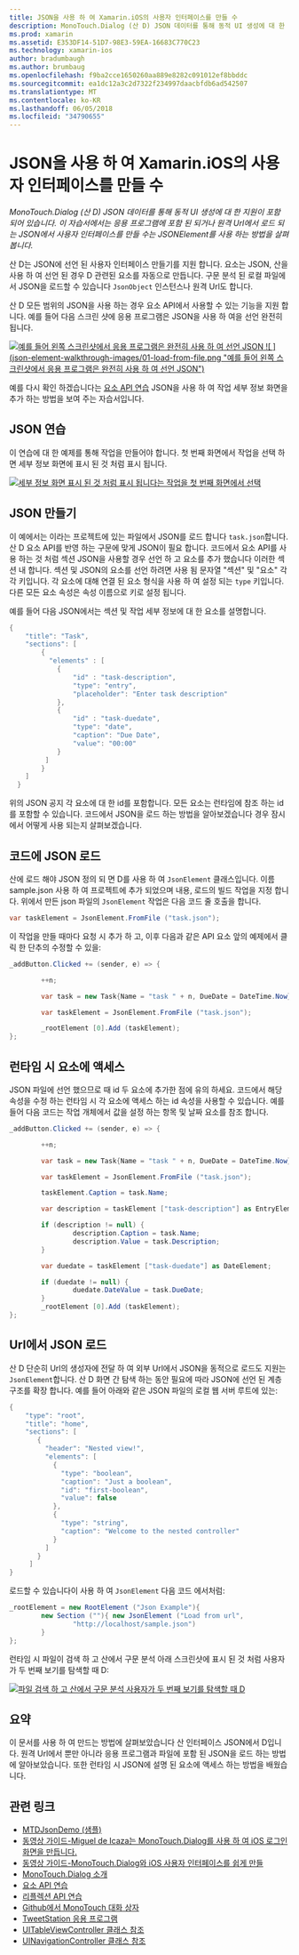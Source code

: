 ```yaml
---
title: JSON을 사용 하 여 Xamarin.iOS의 사용자 인터페이스를 만들 수
description: MonoTouch.Dialog (산 D) JSON 데이터를 통해 동적 UI 생성에 대 한 지원이 포함 되어 있습니다. 이 자습서에서는 응용 프로그램에 포함 된 되거나 원격 Url에서 로드 되는 JSON에서 사용자 인터페이스를 만들 수는 JSONElement를 사용 하는 방법을 살펴봅니다.
ms.prod: xamarin
ms.assetid: E353DF14-51D7-98E3-59EA-16683C770C23
ms.technology: xamarin-ios
author: bradumbaugh
ms.author: brumbaug
ms.openlocfilehash: f9ba2cce1650260aa889e8282c091012ef8bbddc
ms.sourcegitcommit: ea1dc12a3c2d7322f234997daacbfdb6ad542507
ms.translationtype: MT
ms.contentlocale: ko-KR
ms.lasthandoff: 06/05/2018
ms.locfileid: "34790655"
---
```

# <a name="using-json-to-create-a-user-interface-in-xamarinios"></a>JSON을 사용 하 여 Xamarin.iOS의 사용자 인터페이스를 만들 수

_MonoTouch.Dialog (산 D) JSON 데이터를 통해 동적 UI 생성에 대 한 지원이 포함 되어 있습니다. 이 자습서에서는 응용 프로그램에 포함 된 되거나 원격 Url에서 로드 되는 JSON에서 사용자 인터페이스를 만들 수는 JSONElement를 사용 하는 방법을 살펴봅니다._

산 D는 JSON에 선언 된 사용자 인터페이스 만들기를 지원 합니다. 요소는 JSON, 산을 사용 하 여 선언 된 경우 D 관련된 요소를 자동으로 만듭니다. 구문 분석 된 로컬 파일에서 JSON을 로드할 수 있습니다 `JsonObject` 인스턴스나 원격 Url도 합니다.

산 D 모든 범위의 JSON을 사용 하는 경우 요소 API에서 사용할 수 있는 기능을 지원 합니다. 예를 들어 다음 스크린 샷에 응용 프로그램은 JSON을 사용 하 여을 선언 완전히 됩니다.

[![](json-element-walkthrough-images/01-load-from-file.png "예를 들어 왼쪽 스크린샷에서 응용 프로그램은 완전히 사용 하 여 선언 JSON") ](json-element-walkthrough-images/01-load-from-file.png#lightbox) [ ![ ] (json-element-walkthrough-images/01-load-from-file.png "예를 들어 왼쪽 스크린샷에서 응용 프로그램은 완전히 사용 하 여 선언 JSON")](json-element-walkthrough-images/01-load-from-file.png#lightbox)

예를 다시 확인 하겠습니다는 [요소 API 연습](~/ios/user-interface/monotouch.dialog/elements-api-walkthrough.md) JSON을 사용 하 여 작업 세부 정보 화면을 추가 하는 방법을 보여 주는 자습서입니다.

## <a name="json-walkthrough"></a>JSON 연습

이 연습에 대 한 예제를 통해 작업을 만들어야 합니다. 첫 번째 화면에서 작업을 선택 하면 세부 정보 화면에 표시 된 것 처럼 표시 됩니다.

 [![](json-element-walkthrough-images/03-task-list.png "세부 정보 화면 표시 된 것 처럼 표시 됩니다는 작업을 첫 번째 화면에서 선택")](json-element-walkthrough-images/03-task-list.png#lightbox)

## <a name="creating-the-json"></a>JSON 만들기

이 예에서는 이라는 프로젝트에 있는 파일에서 JSON를 로드 합니다 `task.json`합니다. 산 D 요소 API를 반영 하는 구문에 맞게 JSON이 필요 합니다. 코드에서 요소 API를 사용 하는 것 처럼 섹션 JSON을 사용할 경우 선언 하 고 요소를 추가 했습니다 이러한 섹션 내 합니다. 섹션 및 JSON의 요소를 선언 하려면 사용 됨 문자열 "섹션" 및 "요소" 각각 키입니다. 각 요소에 대해 연결 된 요소 형식을 사용 하 여 설정 되는 `type` 키입니다. 다른 모든 요소 속성은 속성 이름으로 키로 설정 됩니다.

예를 들어 다음 JSON에서는 섹션 및 작업 세부 정보에 대 한 요소를 설명합니다.

```csharp
{
    "title": "Task",
    "sections": [
        {
          "elements" : [
            {
                "id" : "task-description",
                "type": "entry",
                "placeholder": "Enter task description"
            },
            {
                "id" : "task-duedate",
                "type": "date",
                "caption": "Due Date",
                "value": "00:00"
            }
         ]
        }
    ]
  }
```

위의 JSON 공지 각 요소에 대 한 id를 포함합니다. 모든 요소는 런타임에 참조 하는 id를 포함할 수 있습니다. 코드에서 JSON을 로드 하는 방법을 알아보겠습니다 경우 잠시에서 어떻게 사용 되는지 살펴보겠습니다.

 <a name="Loading_the_JSON_in_Code" />


## <a name="loading-the-json-in-code"></a>코드에 JSON 로드

산에 로드 해야 JSON 정의 되 면 D를 사용 하 여 `JsonElement` 클래스입니다. 이름 sample.json 사용 하 여 프로젝트에 추가 되었으며 내용, 로드의 빌드 작업을 지정 합니다. 위에서 만든 json 파일의 `JsonElement` 작업은 다음 코드 줄 호출을 합니다.

```csharp
var taskElement = JsonElement.FromFile ("task.json");
```

이 작업을 만들 때마다 요청 시 추가 하 고, 이후 다음과 같은 API 요소 앞의 예제에서 클릭 한 단추의 수정할 수 있을:

```csharp
_addButton.Clicked += (sender, e) => {

        ++n;

        var task = new Task{Name = "task " + n, DueDate = DateTime.Now};

        var taskElement = JsonElement.FromFile ("task.json");

        _rootElement [0].Add (taskElement);
};
```

 <a name="Accessing_Elements_at_Runtime" />


## <a name="accessing-elements-at-runtime"></a>런타임 시 요소에 액세스

JSON 파일에 선언 했으므로 때 id 두 요소에 추가한 점에 유의 하세요. 코드에서 해당 속성을 수정 하는 런타임 시 각 요소에 액세스 하는 id 속성을 사용할 수 있습니다. 예를 들어 다음 코드는 작업 개체에서 값을 설정 하는 항목 및 날짜 요소를 참조 합니다.

```csharp
_addButton.Clicked += (sender, e) => {

        ++n;

        var task = new Task{Name = "task " + n, DueDate = DateTime.Now};

        var taskElement = JsonElement.FromFile ("task.json");

        taskElement.Caption = task.Name;

        var description = taskElement ["task-description"] as EntryElement;

        if (description != null) {
                description.Caption = task.Name;
                description.Value = task.Description;       
        }

        var duedate = taskElement ["task-duedate"] as DateElement;

        if (duedate != null) {                
                duedate.DateValue = task.DueDate;
        }
        _rootElement [0].Add (taskElement);
};
```

 <a name="Loading_JSON_from_a_Url" />


## <a name="loading-json-from-a-url"></a>Url에서 JSON 로드

산 D 단순히 Url의 생성자에 전달 하 여 외부 Url에서 JSON을 동적으로 로드도 지원는 `JsonElement`합니다. 산 D 화면 간 탐색 하는 동안 필요에 따라 JSON에 선언 된 계층 구조를 확장 합니다. 예를 들어 아래와 같은 JSON 파일의 로컬 웹 서버 루트에 있는:

```csharp
{
    "type": "root",
    "title": "home",
    "sections": [
       {
         "header": "Nested view!",
         "elements": [
           {
             "type": "boolean",
             "caption": "Just a boolean",
             "id": "first-boolean",
             "value": false
           },
           {
             "type": "string",
             "caption": "Welcome to the nested controller"
           }
         ]
       }
     ]
}
```

로드할 수 있습니다이 사용 하 여 `JsonElement` 다음 코드 에서처럼:

```csharp
_rootElement = new RootElement ("Json Example"){
        new Section (""){ new JsonElement ("Load from url",
                "http://localhost/sample.json")
        }
};
```

런타임 시 파일이 검색 하 고 산에서 구문 분석 아래 스크린샷에 표시 된 것 처럼 사용자가 두 번째 보기를 탐색할 때 D:

 [![](json-element-walkthrough-images/04-json-web-example.png "파일 검색 하 고 산에서 구문 분석 사용자가 두 번째 보기를 탐색할 때 D")](json-element-walkthrough-images/04-json-web-example.png#lightbox)

 <a name="Summary" />


## <a name="summary"></a>요약

이 문서를 사용 하 여 만드는 방법에 살펴보았습니다 산 인터페이스 JSON에서 D입니다. 원격 Url에서 뿐만 아니라 응용 프로그램과 파일에 포함 된 JSON을 로드 하는 방법에 알아보았습니다. 또한 런타임 시 JSON에 설명 된 요소에 액세스 하는 방법을 배웠습니다.


## <a name="related-links"></a>관련 링크

- [MTDJsonDemo (샘플)](https://developer.xamarin.com/samples/MTDJsonDemo/)
- [동영상 가이드-Miguel de Icaza는 MonoTouch.Dialog를 사용 하 여 iOS 로그인 화면을 만듭니다.](http://youtu.be/3butqB1EG0c)
- [동영상 가이드-MonoTouch.Dialog와 iOS 사용자 인터페이스를 쉽게 만들](http://youtu.be/j7OC5r8ZkYg)
- [MonoTouch.Dialog 소개](~/ios/user-interface/monotouch.dialog/index.md)
- [요소 API 연습](~/ios/user-interface/monotouch.dialog/elements-api-walkthrough.md)
- [리플렉션 API 연습](~/ios/user-interface/monotouch.dialog/reflection-api-walkthrough.md)
- [Github에서 MonoTouch 대화 상자](https://github.com/migueldeicaza/MonoTouch.Dialog)
- [TweetStation 응용 프로그램](https://github.com/migueldeicaza/TweetStation)
- [UITableViewController 클래스 참조](http://developer.apple.com/library/ios/#DOCUMENTATION/UIKit/Reference/UITableViewController_Class/Reference/Reference.html)
- [UINavigationController 클래스 참조](http://developer.apple.com/library/ios/#documentation/UIKit/Reference/UINavigationController_Class/Reference/Reference.html)
